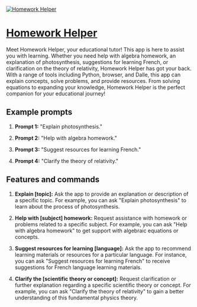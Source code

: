 [![Homework Helper](https://files.oaiusercontent.com/file-npvG4DTXHFqpFt2gaUKe2Wvr?se=2123-10-16T20%3A01%3A22Z&sp=r&sv=2021-08-06&sr=b&rscc=max-age%3D31536000%2C%20immutable&rscd=attachment%3B%20filename%3D374a8c66-2d22-4a1b-9992-425591f4a792.png&sig=GvVCqZiTr8nTZgfdU8ZsrV%2B9QoqkqMUL4KLfIyosvgg%3D)](https://chat.openai.com/g/g-x0K8M4uu6-homework-helper)

# [Homework Helper](https://chat.openai.com/g/g-x0K8M4uu6-homework-helper)

Meet Homework Helper, your educational tutor! This app is here to assist you with learning. Whether you need help with algebra homework, an explanation of photosynthesis, suggestions for learning French, or clarification on the theory of relativity, Homework Helper has got your back. With a range of tools including Python, browser, and Dalle, this app can explain concepts, solve problems, and provide resources. From solving equations to expanding your knowledge, Homework Helper is the perfect companion for your educational journey!

## Example prompts

1. **Prompt 1:** "Explain photosynthesis."

2. **Prompt 2:** "Help with algebra homework."

3. **Prompt 3:** "Suggest resources for learning French."

4. **Prompt 4:** "Clarify the theory of relativity."

## Features and commands

1. **Explain [topic]:** Ask the app to provide an explanation or description of a specific topic. For example, you can ask "Explain photosynthesis" to learn about the process of photosynthesis.

2. **Help with [subject] homework:** Request assistance with homework or problems related to a specific subject. For example, you can ask "Help with algebra homework" to get support with algebraic equations or concepts.

3. **Suggest resources for learning [language]:** Ask the app to recommend learning materials or resources for a particular language. For instance, you can ask "Suggest resources for learning French" to receive suggestions for French language learning materials.

4. **Clarify the [scientific theory or concept]:** Request clarification or further explanation regarding a specific scientific theory or concept. For example, you can ask "Clarify the theory of relativity" to gain a better understanding of this fundamental physics theory.